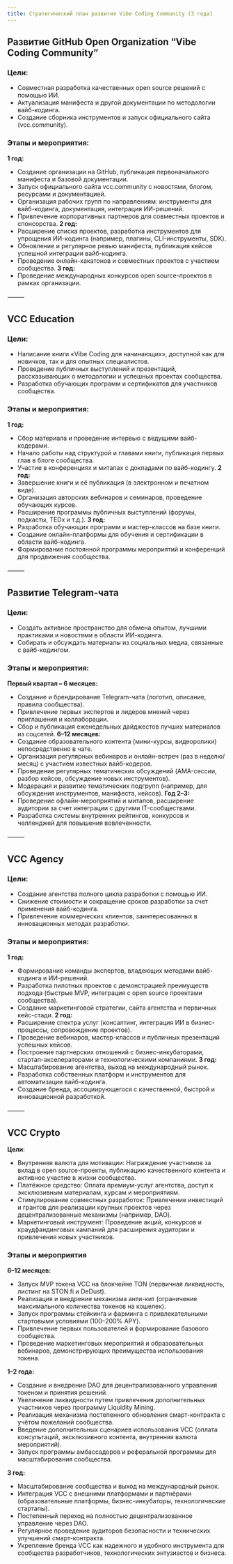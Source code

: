 ```yaml
---
title: Стратегический план развития Vibe Coding Community (3 года)
--- 
```


## Развитие GitHub Open Organization “Vibe Coding Community”

### Цели:
- Совместная разработка качественных open source решений с помощью ИИ.
- Актуализация манифеста и другой документации по методологии вайб-кодинга.
- Создание сборника инструментов и запуск официального сайта (vcc.community).

### Этапы и мероприятия:
**1 год:**
- Создание организации на GitHub, публикация первоначального манифеста и базовой документации.
- Запуск официального сайта vcc.community с новостями, блогом, ресурсами и документацией.
- Организация рабочих групп по направлениям: инструменты для вайб-кодинга, документация, интеграция ИИ-решений.
- Привлечение корпоративных партнеров для совместных проектов и спонсорства.
**2 год:**
- Расширение списка проектов, разработка инструментов для упрощения ИИ-кодинга (например, плагины, CLI-инструменты, SDK).
- Обновление и регулярное ревью манифеста, публикация кейсов успешной интеграции вайб-кодинга.
- Проведение онлайн-хакатонов и совместных проектов с участием сообщества.
**3 год:**
- Проведение международных конкурсов open source-проектов в рамках организации.

⸻

## VCC Education

### Цели:
- Написание книги «Vibe Coding для начинающих», доступной как для новичков, так и для опытных специалистов.
- Проведение публичных выступлений и презентаций, рассказывающих о методологии и успешных проектах сообщества.
- Разработка обучающих программ и сертификатов для участников сообщества.

### Этапы и мероприятия:
**1 год:**
- Сбор материала и проведение интервью с ведущими вайб-кодерами.
- Начало работы над структурой и главами книги, публикация первых глав в блоге сообщества.
- Участие в конференциях и митапах с докладами по вайб-кодингу.
**2 год:**
- Завершение книги и её публикация (в электронном и печатном виде).
- Организация авторских вебинаров и семинаров, проведение обучающих курсов.
- Расширение программы публичных выступлений (форумы, подкасты, TEDx и т.д.).
**3 год:**
- Разработка обучающих программ и мастер-классов на базе книги.
- Создание онлайн-платформы для обучения и сертификации в области вайб-кодинга.
- Формирование постоянной программы мероприятий и конференций для продвижения сообщества.

⸻

## Развитие Telegram-чата

### Цели:
- Создать активное пространство для обмена опытом, лучшими практиками и новостями в области ИИ-кодинга.
- Собирать и обсуждать материалы из социальных медиа, связанные с вайб-кодингом.

### Этапы и мероприятия:
**Первый квартал – 6 месяцев:**
- Создание и брендирование Telegram-чата (логотип, описание, правила сообщества).
- Привлечение первых экспертов и лидеров мнений через приглашения и коллаборации.
- Сбор и публикация еженедельных дайджестов лучших материалов из соцсетей.
**6–12 месяцев:**
- Создание образовательного контента (мини-курсы, видеоролики) непосредственно в чате.
- Организация регулярных вебинаров и онлайн-встреч (раз в неделю/месяц) с участием известных вайб-кодеров.
- Проведение регулярных тематических обсуждений (AMA-сессии, разбор кейсов, обсуждение новых инструментов).
- Модерация и развитие тематических подгрупп (например, для обсуждения инструментов, манифеста, кейсов).
**Год 2–3:**
- Проведение офлайн-мероприятий и митапов, расширение аудитории за счет интеграции с другими IT-сообществами.
- Разработка системы внутренних рейтингов, конкурсов и челленджей для повышения вовлеченности.

⸻

## VCC Agency

### Цели:
- Создание агентства полного цикла разработки с помощью ИИ.
- Снижение стоимости и сокращение сроков разработки за счет применения вайб-кодинга.
- Привлечение коммерческих клиентов, заинтересованных в инновационных методах разработки.

### Этапы и мероприятия:
**1 год:**
- Формирование команды экспертов, владеющих методами вайб-кодинга и ИИ-решений.
- Разработка пилотных проектов с демонстрацией преимуществ подхода (быстрые MVP, интеграция с open source проектами сообщества).
- Создание маркетинговой стратегии, сайта агентства и первичных кейс-стади.
**2 год:**
- Расширение спектра услуг (консалтинг, интеграция ИИ в бизнес-процессы, сопровождение проектов).
- Проведение вебинаров, мастер-классов и публичных презентаций успешных кейсов.
- Построение партнерских отношений с бизнес-инкубаторами, стартап-акселераторами и технологическими компаниями.
**3 год:**
- Масштабирование агентства, выход на международный рынок.
- Разработка собственных платформ и инструментов для автоматизации вайб-кодинга.
- Создание бренда, ассоциирующегося с качественной, быстрой и инновационной разработкой.

⸻

## VCC Crypto

**Цели**:
- Внутренняя валюта для мотивации:
Награждение участников за вклад в open source-проекты, публикацию качественного контента и активное участие в жизни сообщества.
- Платёжное средство:
Оплата премиум-услуг агентства, доступ к эксклюзивным материалам, курсам и мероприятиям.
- Стимулирование совместных разработок:
Привлечение инвестиций и грантов для реализации крупных проектов через децентрализованные механизмы (например, DAO).
- Маркетинговый инструмент:
Проведение акций, конкурсов и краудфандинговых кампаний для расширения аудитории и привлечения новых участников.

### Этапы и мероприятия

**6–12 месяцев:**
- Запуск MVP токена VCC на блокчейне TON (первичная ликвидность, листинг на STON.fi и DeDust).
- Реализация и внедрение механизма анти-кит (ограничение максимального количества токенов на кошелек).
- Запуск программы стейкинга и фарминга с привлекательными стартовыми условиями (100–200% APY).
- Привлечение первых пользователей и формирование базового сообщества.
- Проведение маркетинговых мероприятий и образовательных вебинаров, демонстрирующих преимущества использования токена.

**1–2 года:**
- Создание и внедрение DAO для децентрализованного управления токеном и принятия решений.
- Увеличение ликвидности путем привлечения дополнительных участников через программу Liquidity Mining.
- Реализация механизма постепенного обновления смарт-контракта с учётом пожеланий сообщества.
- Введение дополнительных сценариев использования VCC (оплата консультаций, эксклюзивного контента, внутренняя валюта мероприятий).
- Запуск программы амбассадоров и реферальной программы для масштабирования сообщества.

**3 год:**
- Масштабирование сообщества и выход на международный рынок.
- Интеграция VCC с внешними платформами и партнёрами (образовательные платформы, бизнес-инкубаторы, технологические стартапы).
- Постепенный переход на полностью децентрализованное управление через DAO.
- Регулярное проведение аудиторов безопасности и технических улучшений смарт-контракта.
- Укрепление бренда VCC как надежного и удобного инструмента для сообщества разработчиков, технологических энтузиастов и бизнеса.

